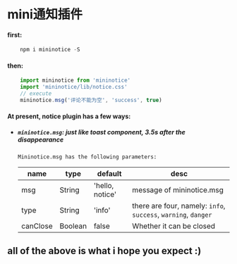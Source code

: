 # mini通知插件

#### first:
```javascript
    npm i mininotice -S
```
#### then:
```javascript
    import mininotice from 'mininotice'
    import 'mininotice/lib/notice.css'
    // execute
    mininotice.msg('评论不能为空', 'success', true)
```
#### At present, notice plugin has a few ways:

- ##### ```mininotice.msg```: just like toast component, 3.5s after the disappearance
    ```Mininotice.msg has the following parameters:```  

    |name|type|default|desc|
    |-----|-----|-----|--------------------|
    |msg|String|'hello, notice'|message of mininotice.msg|
    |type|String|'info'|there are four, namely: ```info```, ```success```, ```warning```, ```danger```|
    |canClose|Boolean|false|Whether it can be closed|


## all of the above is what i hope you expect   :)
